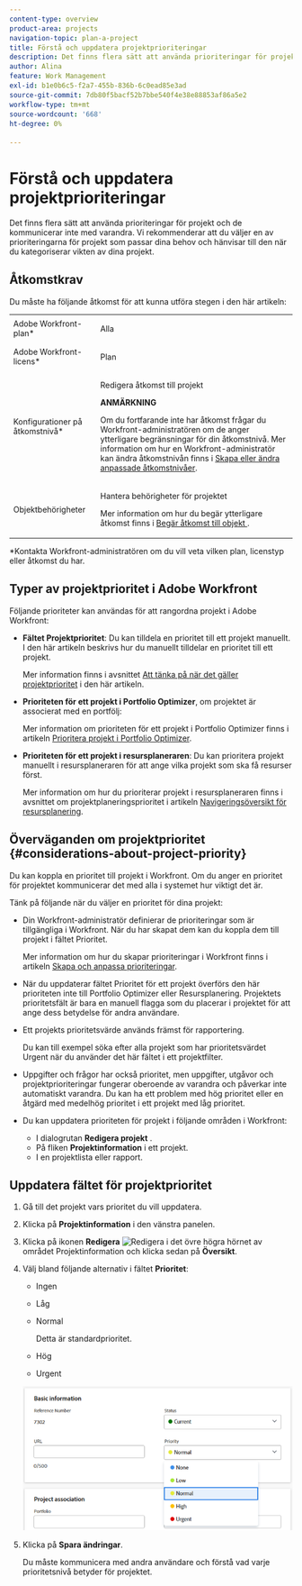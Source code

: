 ```yaml
---
content-type: overview
product-area: projects
navigation-topic: plan-a-project
title: Förstå och uppdatera projektprioriteringar
description: Det finns flera sätt att använda prioriteringar för projekt och de kommunicerar inte med varandra. Vi rekommenderar att du väljer en av prioriteringarna för projekt som passar dina behov och hänvisar till den när du kategoriserar vikten av dina projekt.
author: Alina
feature: Work Management
exl-id: b1e0b6c5-f2a7-455b-836b-6c0ead85e3ad
source-git-commit: 7db80f5bacf52b7bbe540f4e38e88853af86a5e2
workflow-type: tm+mt
source-wordcount: '668'
ht-degree: 0%

---
```


# Förstå och uppdatera projektprioriteringar

Det finns flera sätt att använda prioriteringar för projekt och de kommunicerar inte med varandra. Vi rekommenderar att du väljer en av prioriteringarna för projekt som passar dina behov och hänvisar till den när du kategoriserar vikten av dina projekt.

## Åtkomstkrav

<!--drafted for P&P:

<table style="table-layout:auto"> 
 <col> 
 <col> 
 <tbody> 
  <tr> 
   <td role="rowheader">Adobe Workfront plan*</td> 
   <td> <p>Any</p> </td> 
  </tr> 
  <tr> 
   <td role="rowheader">Adobe Workfront license*</td> 
   <td> <p>Current license: Standard </p>
   Or
   <p>Legacy license: Plan </p> </td> 
  </tr> 
  <tr> 
   <td role="rowheader">Access level configurations*</td> 
   <td> <p>Edit access to Projects</p> <p><b>NOTE</b> 
   
   If you still don't have access, ask your Workfront administrator if they set additional restrictions in your access level. For information on how a Workfront administrator can modify your access level, see <a href="../../../administration-and-setup/add-users/configure-and-grant-access/create-modify-access-levels.md" class="MCXref xref">Create or modify custom access levels</a>.</p> </td> 
  </tr> 
  <tr> 
   <td role="rowheader">Object permissions</td> 
   <td> <p>Manage permissions to the project</p> <p>For information on requesting additional access, see <a href="../../../workfront-basics/grant-and-request-access-to-objects/request-access.md" class="MCXref xref">Request access to objects </a>.</p> </td> 
  </tr> 
 </tbody> 
</table>
-->
Du måste ha följande åtkomst för att kunna utföra stegen i den här artikeln:

<table style="table-layout:auto"> 
 <col> 
 <col> 
 <tbody> 
  <tr> 
   <td role="rowheader">Adobe Workfront-plan*</td> 
   <td> <p>Alla</p> </td> 
  </tr> 
  <tr> 
   <td role="rowheader">Adobe Workfront-licens*</td> 
   <td> <p>Plan </p> </td> 
  </tr> 
  <tr> 
   <td role="rowheader">Konfigurationer på åtkomstnivå*</td> 
   <td> <p>Redigera åtkomst till projekt</p> <p><b>ANMÄRKNING</b>

Om du fortfarande inte har åtkomst frågar du Workfront-administratören om de anger ytterligare begränsningar för din åtkomstnivå. Mer information om hur en Workfront-administratör kan ändra åtkomstnivån finns i <a href="../../../administration-and-setup/add-users/configure-and-grant-access/create-modify-access-levels.md" class="MCXref xref">Skapa eller ändra anpassade åtkomstnivåer</a>.</p> </td>
</tr> 
  <tr> 
   <td role="rowheader">Objektbehörigheter</td> 
   <td> <p>Hantera behörigheter för projektet</p> <p>Mer information om hur du begär ytterligare åtkomst finns i <a href="../../../workfront-basics/grant-and-request-access-to-objects/request-access.md" class="MCXref xref">Begär åtkomst till objekt </a>.</p> </td> 
  </tr> 
 </tbody> 
</table>

&#42;Kontakta Workfront-administratören om du vill veta vilken plan, licenstyp eller åtkomst du har.

## Typer av projektprioritet i Adobe Workfront

Följande prioriteter kan användas för att rangordna projekt i Adobe Workfront:

* **Fältet Projektprioritet**: Du kan tilldela en prioritet till ett projekt manuellt. I den här artikeln beskrivs hur du manuellt tilldelar en prioritet till ett projekt.

  Mer information finns i avsnittet [Att tänka på när det gäller projektprioritet](#considerations-about-project-priority) i den här artikeln.

* **Prioriteten för ett projekt i Portfolio Optimizer**, om projektet är associerat med en portfölj:

  Mer information om prioriteten för ett projekt i Portfolio Optimizer finns i artikeln [Prioritera projekt i Portfolio Optimizer](../../../manage-work/portfolios/portfolio-optimizer/prioritize-projects-in-portfolio-optimizer.md).

* **Prioriteten för ett projekt i resursplaneraren**: Du kan prioritera projekt manuellt i resursplaneraren för att ange vilka projekt som ska få resurser först.

  Mer information om hur du prioriterar projekt i resursplaneraren finns i avsnittet om projektplaneringsprioritet i artikeln [Navigeringsöversikt för resursplanering](../../../resource-mgmt/resource-planning/resource-planner-navigation.md).

## Överväganden om projektprioritet {#considerations-about-project-priority}

Du kan koppla en prioritet till projekt i Workfront. Om du anger en prioritet för projektet kommunicerar det med alla i systemet hur viktigt det är.

Tänk på följande när du väljer en prioritet för dina projekt:

* Din Workfront-administratör definierar de prioriteringar som är tillgängliga i Workfront. När du har skapat dem kan du koppla dem till projekt i fältet Prioritet.

  Mer information om hur du skapar prioriteringar i Workfront finns i artikeln [Skapa och anpassa prioriteringar](../../../administration-and-setup/customize-workfront/creating-custom-status-and-priority-labels/create-customize-priorities.md).

* När du uppdaterar fältet Prioritet för ett projekt överförs den här prioriteten inte till Portfolio Optimizer eller Resursplanering. Projektets prioritetsfält är bara en manuell flagga som du placerar i projektet för att ange dess betydelse för andra användare.
* Ett projekts prioritetsvärde används främst för rapportering.

  Du kan till exempel söka efter alla projekt som har prioritetsvärdet Urgent när du använder det här fältet i ett projektfilter.
* Uppgifter och frågor har också prioritet, men uppgifter, utgåvor och projektprioriteringar fungerar oberoende av varandra och påverkar inte automatiskt varandra. Du kan ha ett problem med hög prioritet eller en åtgärd med medelhög prioritet i ett projekt med låg prioritet.
* Du kan uppdatera prioriteten för projekt i följande områden i Workfront:

   * I dialogrutan **Redigera projekt** .
   * På fliken **Projektinformation** i ett projekt.
   * I en projektlista eller rapport.

## Uppdatera fältet för projektprioritet

1. Gå till det projekt vars prioritet du vill uppdatera.
1. Klicka på **Projektinformation** i den vänstra panelen.
1. Klicka på ikonen **Redigera** ![Redigera](assets/qs-edit-icon.png) i det övre högra hörnet av området Projektinformation och klicka sedan på **Översikt**.

1. Välj bland följande alternativ i fältet **Prioritet**:

   * Ingen
   * Låg
   * Normal

     Detta är standardprioritet.

   * Hög
   * Urgent

   ![Prioritetslista i ett projekt](assets/project-priority-picker-list.png)

1. Klicka på **Spara ändringar**.

   Du måste kommunicera med andra användare och förstå vad varje prioritetsnivå betyder för projektet.
